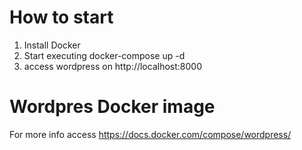# How to start

1. Install Docker
2. Start executing docker-compose up -d
3. access wordpress on http://localhost:8000

# Wordpres Docker image

For more info access https://docs.docker.com/compose/wordpress/


